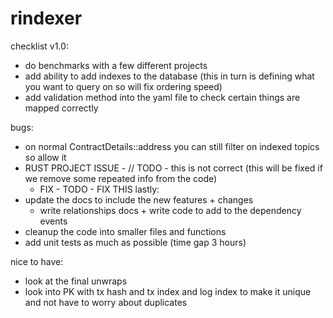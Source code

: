 # rindexer

checklist v1.0:
- do benchmarks with a few different projects
- add ability to add indexes to the database (this in turn is defining what you want to query on so will fix ordering speed)
- add validation method into the yaml file to check certain things are mapped correctly

bugs:
- on normal ContractDetails::address you can still filter on indexed topics so allow it
- RUST PROJECT ISSUE - // TODO - this is not correct (this will be fixed if we remove some repeated info from the code)
  - FIX - TODO - FIX THIS
lastly:
- update the docs to include the new features + changes
  - write relationships docs + write code to add to the dependency events
- cleanup the code into smaller files and functions
- add unit tests as much as possible (time gap 3 hours)

nice to have:
- look at the final unwraps
- look into PK with tx hash and tx index and log index to make it unique and not have to worry about duplicates
